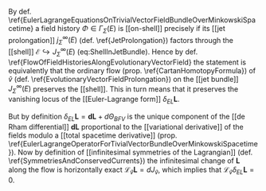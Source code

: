 
By def. \ref{EulerLagrangeEquationsOnTrivialVectorFieldBundleOverMinkowskiSpacetime} a field history
$\Phi \in \Gamma_\Sigma(E)$ is [[on-shell]] precisely if its [[jet prolongation]] $j^\infty_\Sigma(E)$ (def. \ref{JetProlongation})
factors through the [[shell]] $\mathcal{E} \hookrightarrow J^\infty_\Sigma(E)$ (eq:ShellInJetBundle).
Hence by def. \ref{FlowOfFieldHistoriesAlongEvolutionaryVectorField} the statement is equivalently that
the ordinary flow (prop. \ref{CartanHomotopyFormula}) of $\hat v$ (def. \ref{EvolutionaryVectorFieldProlongation})
on the [[jet bundle]] $J^\infty_\Sigma(E)$ preserves the [[shell]]. This in turn means that it preserves the
vanishing locus of the [[Euler-Lagrange form]] $\delta_{EL} \mathbf{L}$. 

But by definition $\delta_{EL} \mathbf{L} = \mathbf{d} \mathbf{L} + d \Theta_{BFV}$ is the unique component of
the [[de Rham differential]] $\mathbf{d} \mathbf{L}$ proportional to the [[variational derivative]] of the fields
modulo a [[total spacetime derivative]] (prop. \ref{EulerLagrangeOperatorForTivialVectorBundleOverMinkowskiSpacetime}).
Now by definition of [[infinitesimal symmetries of the Lagrangian]] (def. \ref{SymmetriesAndConservedCurrents})
the infinitesimal change of $\mathbf{L}$ along the flow is horizontally exact
$\mathcal{L}_{\hat v} \mathbf{L} = d J_{\hat v}$, which implies that $\mathcal{L}_{\hat v} \delta_{EL} \mathbf{L} = 0$.
